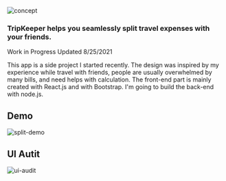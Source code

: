 ![concept](https://yuanyuanhu96.github.io/keyshot.png)


### TripKeeper helps you seamlessly split travel expenses with your friends.

Work in Progress
Updated 8/25/2021

This app is a side project I started recently. The design was inspired by my experience while travel with friends, people are usually overwhelmed by many bills, and need helps with calculation. The front-end part is mainly created with React.js and with Bootstrap. I'm going to build the back-end with node.js.

## Demo
![split-demo](https://yuanyuanhu96.github.io/split-demo.gif)

## UI Autit
![ui-audit](https://yuanyuanhu96.github.io/ui-audit.png)
